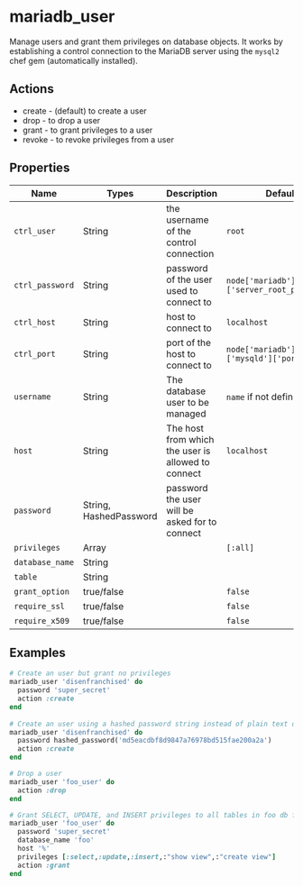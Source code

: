 # mariadb_user

Manage users and grant them privileges on database objects. It works by establishing a control connection to the MariaDB server using the `mysql2` chef gem (automatically installed).

## Actions

- create - (default) to create a user
- drop - to drop a user
- grant - to grant privileges to a user
- revoke - to revoke privileges from a user

## Properties

Name              | Types                  | Description                                                  | Default                                   | Required?
----------------- | ---------------------- | ------------------------------------------------------------ | ----------------------------------------- | ---------
`ctrl_user`       | String                 | the username of the control connection                       | `root`                                    | no
`ctrl_password`   | String                 | password of the user used to connect to                      | `node['mariadb']['server_root_password']` | no
`ctrl_host`       | String                 | host to connect to                                           | `localhost`                               | no
`ctrl_port`       | String                 | port of the host to connect to                               | `node['mariadb']['mysqld']['port']`       | no
`username`        | String                 | The database user to be managed                              | `name` if not defined                     | no
`host`            | String                 | The host from which the user is allowed to connect           | `localhost`                               | no
`password`        | String, HashedPassword | password the user will be asked for to connect               |                                           | yes
`privileges`      | Array                  |                                                              | `[:all]`                                  | no
`database_name`   | String                 |                                                              |                                           | no
`table`           | String                 |                                                              |                                           | no
`grant_option`    | true/false             |                                                              | `false`                                   | no
`require_ssl`     | true/false             |                                                              | `false`                                   | no
`require_x509`    | true/false             |                                                              | `false`                                   | no

## Examples

```ruby
# Create an user but grant no privileges
mariadb_user 'disenfranchised' do
  password 'super_secret'
  action :create
end
 
# Create an user using a hashed password string instead of plain text one
mariadb_user 'disenfranchised' do
  password hashed_password('md5eacdbf8d9847a76978bd515fae200a2a')
  action :create
end

# Drop a user
mariadb_user 'foo_user' do
  action :drop
end

# Grant SELECT, UPDATE, and INSERT privileges to all tables in foo db from all hosts
mariadb_user 'foo_user' do
  password 'super_secret'
  database_name 'foo'
  host '%'
  privileges [:select,:update,:insert,:"show view",:"create view"]
  action :grant
end
```

